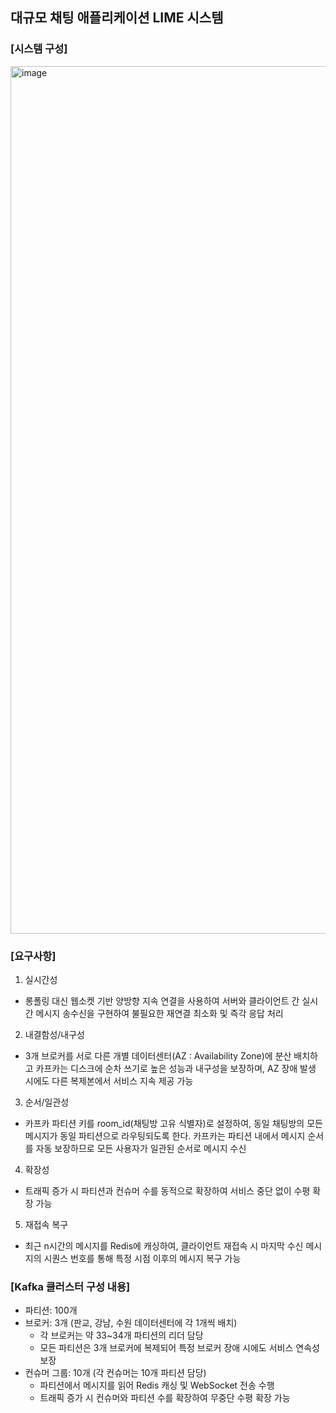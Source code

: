 




## 대규모 채팅 애플리케이션 LIME 시스템

### [시스템 구성]
<img width="1180" height="1388" alt="image" src="https://github.com/user-attachments/assets/6f5732f4-afc9-4da9-8844-a3ed2fa2c4c8" />

### [요구사항]

1. 실시간성
- 롱폴링 대신 웹소켓 기반 양방향 지속 연결을 사용하여 서버와 클라이언트 간 실시간 메시지 송수신을 구현하여 불필요한 재연결 최소화 및 즉각 응답 처리  

2. 내결함성/내구성
- 3개 브로커를 서로 다른 개별 데이터센터(AZ : Availability Zone)에 분산 배치하고 카프카는 디스크에 순차 쓰기로 높은 성능과 내구성을 보장하며, AZ 장애 발생 시에도 다른 복제본에서 서비스 지속 제공 가능

3. 순서/일관성
- 카프카 파티션 키를 room_id(채팅방 고유 식별자)로 설정하여, 동일 채팅방의 모든 메시지가 동일 파티션으로 라우팅되도록 한다. 카프카는 파티션 내에서 메시지 순서를 자동 보장하므로 모든 사용자가 일관된 순서로 메시지 수신

4. 확장성
- 트래픽 증가 시 파티션과 컨슈머 수를 동적으로 확장하여 서비스 중단 없이 수평 확장 가능

5. 재접속 복구
- 최근 n시간의 메시지를 Redis에 캐싱하여, 클라이언트 재접속 시 마지막 수신 메시지의 시퀀스 번호를 통해 특정 시점 이후의 메시지 복구 가능


### [Kafka 클러스터 구성 내용]
- 파티션: 100개
- 브로커: 3개 (판교, 강남, 수원 데이터센터에 각 1개씩 배치)
   - 각 브로커는 약 33~34개 파티션의 리더 담당
   - 모든 파티션은 3개 브로커에 복제되어 특정 브로커 장애 시에도 서비스 연속성 보장
- 컨슈머 그룹: 10개 (각 컨슈머는 10개 파티션 담당)
   - 파티션에서 메시지를 읽어 Redis 캐싱 및 WebSocket 전송 수행
   - 트래픽 증가 시 컨슈머와 파티션 수를 확장하여 무중단 수평 확장 가능
